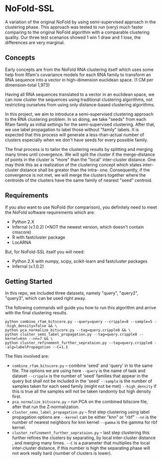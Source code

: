 # NoFold-SSL
A variation of the original NoFold by using semi-supervised approach in the clustering phase. This approach was tested to run (very) much faster comparing to the original NoFold algorithm with a comparable clustering quality. Our three test scenarios showed 1 win 1 draw and 1 lose, the differences are very marginal.

## Concepts
Early concepts are from the NoFold RNA clustering itself which uses some help from Rfam's covariance models for each RNA family to transform an RNA sequence into a vector in high-dimension euclidean space. (1 CM per dimension–total 1,973)

Having all RNA sequences translated to a vector in an euclidean space, we can now cluster the sequences using traditional clustering algorithms, not restricting ourselves from using only distance-based clustering algorithms.

In this project, we aim to introduce a semi-supervised clustering approach to the RNA clustering problem. In so doing, we take "seeds" from each Rfam family as initial settings for the semi-supervised clustering. After that, we use label propagation to label those without "family" labels. It is expected that this process will generate a less-than-actual number of clusters especially when we don't have seeds for every possible family.

The final process is to tailor the clustering results by splitting and merging many times until covergence. We will split the cluster if the merge-distance of points in the cluster is "more" than the "local" inter-cluster distance. One may think this as a realization of the clustering concept which states inter-cluster distance shall be greater than the intra- one. Consequently, if the convergence is not met, we will merge the clusters together where the centroids of the clusters have the same family of nearest "seed" centroid.

## Requirements
If you also want to use NoFold (for comparison), you definitely need to meet the NoFold software requirements which are:

* Python 2.X
* Infernal (v.1.0.2) (*NOT the newest version, which doesn't contain cmscore)
* R with fastcluster package 
* LocARNA 

But, for NoFold-SSL itself you will need:

* Python 2.X with numpy, scipy, scikit-learn and fastcluster packages
* Infernal (v.1.0.2)

## Getting Started
In this repo, we included three datasets, namely "query", "query2", "query3", which can be used right away.

The following commands will guide you how to run this algorithm and arrive with the final clustering results.

```
python combine_rfam_bitscore.py --query=query --cripple=8 --sample=5 --high_density=false && \
python pca_normalize_bitscore.py --tag=query.cripple8 && \
python cluster_semi_label_propagation.py --tag=query.cripple8 --kernel=knn --nn=7 && \
python cluster_refinement_further_seprataion.py --tag=query.cripple8 --alg=labelPropagation --C=1.1
```

The files involved are:

* `combine_rfam_bitscore.py` – combine 'seed' and 'query' in to the same file. The options we are using here `--query` is the name of task and dataset `--cripple` is the number of 'seed' families that appear in the query but shall not be included in the 'seed' `--sample` is the number of samples taken for each seed family (might not be met) `--high_density` if this is true all the samples will not be taken randomly but high density first.
* `pca_normalize_bitscore.py` – run PCA on the combined bitscore file, after that run the Z-normalization.
* `cluster_semi_label_propagation.py` – first step clustering using label propagation options are `--kernel` can be either "knn" or "rbf" `--nn` is the number of nearest neighbors for knn kernel `--gamma` is the gamma for rbf kernel.
* `cluster_refinement_further_seprataion.py` – last step clustering this further refines the clusters by separating, by local inter-cluster distance , and merging many times. `--C` is a parameter that multiplies the local inter-cluster distance, if this number is high the separating phase will not work really hard (number of clusters is lower).
